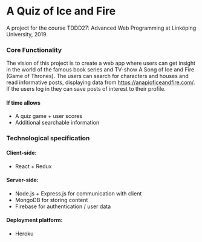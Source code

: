 # A Quiz of Ice and Fire
A project for the course TDDD27: Advanced Web Programming at Linköping University, 2019.

### Core Functionality
The vision of this project is to create a web app where users can get insight in the world of the famous book series and TV-show A Song of Ice and Fire (Game of Thrones). The users can search for characters and houses and read informative posts, displaying data from https://anapioficeandfire.com/. If the users log in they can save posts of interest to their profile.
 
#### If time allows
- A quiz game + user scores
- Additional searchable information

### Technological specification

#### Client-side: 
- React + Redux

#### Server-side:
- Node.js + Express.js for communication with client
- MongoDB for storing content
- Firebase for authentication / user data

#### Deployment platform:
- Heroku 
